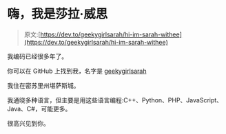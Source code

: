 # 嗨，我是莎拉·威思

> 原文:[https://dev.to/geekygirlsarah/hi-im-sarah-withee](https://dev.to/geekygirlsarah/hi-im-sarah-withee)

我编码已经很多年了。

你可以在 GitHub 上找到我，名字是 [geekygirlsarah](https://github.com/geekygirlsarah)

我住在密苏里州堪萨斯城。

我通晓多种语言，但主要是用这些语言编程:C++、Python、PHP、JavaScript、Java、C#，可能更多。

很高兴见到你。